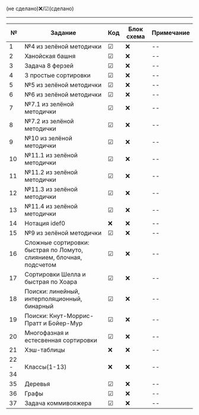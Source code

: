 

(не сделано)❌/☑(сделано)

---

| №   | Задание                 | Код | Блок схема | Примечание |
| --- | ----------------------- | --- | ---------- | ---------- |
| 1   | №4 из зелёной методички | ☑   | ❌          | --        |
| 2   | Ханойская башня         | ☑   | ❌          | --        |
| 3   | Задача 8 ферзей         | ☑   | ❌          | --        |
| 4   | 3 простые сортировки    | ☑   | ❌          | --        |
| 5   | №5 из зелёной методички | ☑   | ❌          | --        |
| 6   | №6 из зелёной методички | ☑   | ❌          | --        |
| 7   | №7.1 из зелёной методички | ☑   | ❌          | --        |
| 8   | №7.2 из зелёной методички | ☑   | ❌          | --        |
| 9   | №10 из зелёной методички | ☑   | ❌          | --        |
| 10   | №11.1 из зелёной методички | ☑   | ❌          | --        |
| 11   | №11.2 из зелёной методички | ☑   | ❌          | --        |
| 12   | №11.3 из зелёной методички | ☑   | ❌          | --        |
| 13   | №11.4 из зелёной методички | ☑   | ❌          | --        |
| 14   | Нотация idef0               | ❌   | ❌          | --        |
| 15   | №9 из зелёной методички | ☑   | ❌          | --        |
| 16   |  Сложные сортировки: быстрая по Ломуто, слиянием, блочная, подсчетом  | ☑   | ❌          | --        |
| 17   |  Сортировки Шелла и быстрая по Хоара  | ☑   | ❌          | --        |
| 18   |  Поиски: линейный, интерполяционный, бинарный  | ☑   | ❌          | --        |
| 19   |  Поиски: Кнут-Моррис-Пратт и Бойер-Мур  | ☑   | ❌          | --        |
| 20   |  Многофазная и естесвенная сортировки  | ☑   | ❌          | --        |
| 21   |  Хэш-таблицы  | ❌   | ❌          | --        |
| 22 - 34  |  Классы(1-13)  | ❌   | ❌          | --        |
| 35   |  Деревья  | ☑   | ❌          | --        |
| 36   |  Графы  | ☑   | ❌          | --        |
| 37   |  Задача коммивояжера  | ☑   | ❌          | --        |





